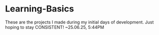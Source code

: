 # Learning-Basics
These are the projects I made during my initial days of development. Just hoping to stay CONSISTENT!
                                                                                               ~25.06.25, 5:44PM


